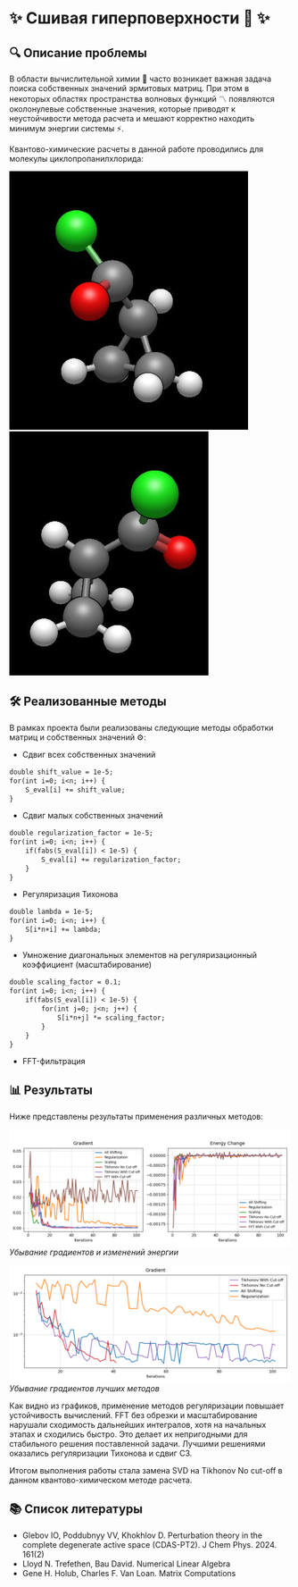 # ✨ Сшивая гиперповерхности 🧮 ✨
## 🔍 Описание проблемы 

В области вычислительной химии 🧪 часто возникает важная задача поиска собственных значений эрмитовых матриц. При этом в некоторых областях пространства волновых функций 〽️ появляются околонулевые собственные значения, которые приводят к неустойчивости метода расчета и мешают корректно находить минимум энергии системы ⚡️.

Квантово-химические расчеты в данной работе проводились для молекулы циклопропанилхлорида:

![](plots/ml1.jpg) ![](plots/ml2.jpg)


## 🛠️ Реализованные методы 

В рамках проекта были реализованы следующие методы обработки матриц и собственных значений ⚙️:

- Сдвиг всех собственных значений 
```
double shift_value = 1e-5;
for(int i=0; i<n; i++) {
    S_eval[i] += shift_value; 
}
```

- Сдвиг малых собственных значений
```
double regularization_factor = 1e-5;
for(int i=0; i<n; i++) {
    if(fabs(S_eval[i]) < 1e-5) {
        S_eval[i] += regularization_factor; 
    }
}
```

- Регуляризация Тихонова 
```
double lambda = 1e-5;
for(int i=0; i<n; i++) {
    S[i*n+i] += lambda; 
}
```

- Умножение диагональных элементов на регуляризационный коэффициент (масштабирование)
```
double scaling_factor = 0.1;
for(int i=0; i<n; i++) {
    if(fabs(S_eval[i]) < 1e-5) {
        for(int j=0; j<n; j++) {
            S[i*n+j] *= scaling_factor; 
        }
    }
}
```

- FFT-фильтрация 

## 📊 Результаты 

Ниже представлены результаты применения различных методов:

![](plots/our_methods.png)
*Убывание градиентов и изменений энергии*

![](plots/selected_methods.png) 
*Убывание градиентов лучших методов*


Как видно из графиков, применение методов регуляризации повышает устойчивость вычислений. FFT без обрезки и масштабирование нарушали сходимость дальнейших интегралов, хотя на начальных этапах и сходились быстро. Это делает их непригодными для стабильного решения поставленной задачи. Лучшими решениями оказались регуляризации Тихонова и сдвиг СЗ.

Итогом выполнения работы стала замена SVD на Tikhonov No cut-off в данном квантово-химическом методе расчета.


## 📚 Список литературы 

- Glebov IO, Poddubnyy VV, Khokhlov D. Perturbation theory in the complete degenerate active space (CDAS-PT2). J Chem Phys. 2024. 161(2)
- Lloyd N. Trefethen, Bau David. Numerical Linear Algebra
- Gene H. Holub, Charles F. Van Loan. Matrix Computations
